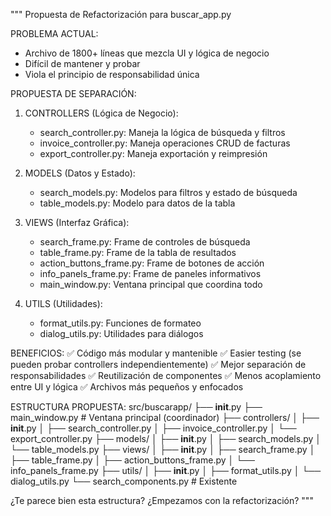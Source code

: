 """
Propuesta de Refactorización para buscar_app.py

PROBLEMA ACTUAL:
- Archivo de 1800+ líneas que mezcla UI y lógica de negocio
- Difícil de mantener y probar
- Viola el principio de responsabilidad única

PROPUESTA DE SEPARACIÓN:

1. CONTROLLERS (Lógica de Negocio):
   - search_controller.py: Maneja la lógica de búsqueda y filtros
   - invoice_controller.py: Maneja operaciones CRUD de facturas
   - export_controller.py: Maneja exportación y reimpresión
   
2. MODELS (Datos y Estado):
   - search_models.py: Modelos para filtros y estado de búsqueda
   - table_models.py: Modelo para datos de la tabla
   
3. VIEWS (Interfaz Gráfica):
   - search_frame.py: Frame de controles de búsqueda
   - table_frame.py: Frame de la tabla de resultados
   - action_buttons_frame.py: Frame de botones de acción
   - info_panels_frame.py: Frame de paneles informativos
   - main_window.py: Ventana principal que coordina todo
   
4. UTILS (Utilidades):
   - format_utils.py: Funciones de formateo
   - dialog_utils.py: Utilidades para diálogos

BENEFICIOS:
✅ Código más modular y mantenible
✅ Easier testing (se pueden probar controllers independientemente)
✅ Mejor separación de responsabilidades
✅ Reutilización de componentes
✅ Menos acoplamiento entre UI y lógica
✅ Archivos más pequeños y enfocados

ESTRUCTURA PROPUESTA:
src/buscarapp/
├── __init__.py
├── main_window.py          # Ventana principal (coordinador)
├── controllers/
│   ├── __init__.py
│   ├── search_controller.py
│   ├── invoice_controller.py
│   └── export_controller.py
├── models/
│   ├── __init__.py
│   ├── search_models.py
│   └── table_models.py
├── views/
│   ├── __init__.py
│   ├── search_frame.py
│   ├── table_frame.py
│   ├── action_buttons_frame.py
│   └── info_panels_frame.py
├── utils/
│   ├── __init__.py
│   ├── format_utils.py
│   └── dialog_utils.py
└── search_components.py    # Existente

¿Te parece bien esta estructura? ¿Empezamos con la refactorización?
"""
